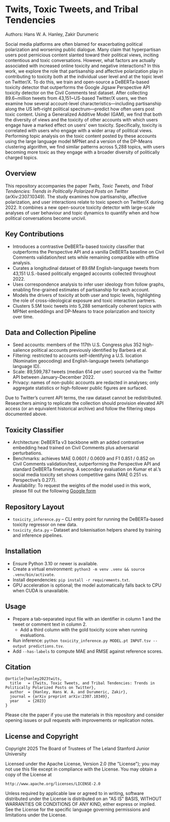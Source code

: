 # Twits, Toxic Tweets, and Tribal Tendencies

Authors: Hans W. A. Hanley, Zakir Durumeric


Social media platforms are often blamed for exacerbating political polarization and worsening public dialogue. Many claim that hyperpartisan users post pernicious content slanted toward their political views, inciting contentious and toxic conversations. However, what factors are actually associated with increased online toxicity and negative interactions? In this work, we explore the role that partisanship and affective polarization play in contributing to toxicity both at the individual user level and at the topic level on Twitter/X. To do this, we train and open-source a DeBERTa-based toxicity detector that outperforms the Google Jigsaw Perspective API toxicity detector on the Civil Comments test dataset. After collecting 89.6~million tweets from 43,151~US-based Twitter/X users, we then examine how several account-level characteristics—including partisanship along the US left–right political spectrum—predict how often users post toxic content. Using a Generalized Additive Model (GAM), we find that both the diversity of views and the toxicity of other accounts with which users engage have a marked effect on users' own toxicity. Specifically, toxicity is correlated with users who engage with a wider array of political views. Performing topic analysis on the toxic content posted by these accounts using the large language model MPNet and a version of the DP-Means clustering algorithm, we find similar patterns across 5,288 topics, with users becoming more toxic as they engage with a broader diversity of politically charged topics.


## Overview
This repository accompanies the paper *Twits, Toxic Tweets, and Tribal Tendencies: Trends in Politically Polarized Posts on Twitter* (arXiv:2307.10349). The study examines how partisanship, affective polarization, and user interactions relate to toxic speech on Twitter/X during 2022. It combines a new open-source toxicity detector with large-scale analyses of user behaviour and topic dynamics to quantify when and how political conversations become uncivil.

## Key Contributions
- Introduces a contrastive DeBERTa-based toxicity classifier that outperforms the Perspective API and a vanilla DeBERTa baseline on Civil Comments validation/test sets while remaining compatible with offline analysis.
- Curates a longitudinal dataset of 89.6M English-language tweets from 43,151 U.S.-based politically engaged accounts collected throughout 2022.
- Uses correspondence analysis to infer user ideology from follow graphs, enabling fine-grained estimates of partisanship for each account.
- Models the drivers of toxicity at both user and topic levels, highlighting the role of cross-ideological exposure and toxic interaction partners.
- Clusters 5.5M toxic tweets into 5,288 semantically coherent topics with MPNet embeddings and DP-Means to trace polarization and toxicity over time.

## Data and Collection Pipeline
- Seed accounts: members of the 117th U.S. Congress plus 352 high-salience political accounts previously identified by Barberà et al.
- Filtering: restricted to accounts self-identifying a U.S. location (Nominatim geocoding) and English-language tweets (whatlango language ID).
- Scale: 89,599,787 tweets (median 614 per user) sourced via the Twitter API between January–December 2022.
- Privacy: names of non-public accounts are redacted in analyses; only aggregate statistics or high-follower public figures are surfaced.

Due to Twitter’s current API terms, the raw dataset cannot be redistributed. Researchers aiming to replicate the collection should provision elevated API access (or an equivalent historical archive) and follow the filtering steps documented above.

## Toxicity Classifier
- Architecture: DeBERTa v3 backbone with an added contrastive embedding head trained on Civil Comments plus adversarial perturbations.
- Benchmarks: achieves MAE 0.0601 / 0.0609 and F1 0.851 / 0.852 on Civil Comments validation/test, outperforming the Perspective API and standard DeBERTa finetuning. A secondary evaluation on Kumar et al.’s social media toxicity set shows competitive gains (MAE 0.251 vs. Perspective’s 0.277).
- Availability:  To request the weights of the model used in this work, please fill out the following [Google form](https://forms.gle/9pb5sr2u4MMyx5X87)



## Repository Layout
- `toxicity_inference.py` – CLI entry point for running the DeBERTa-based toxicity regressor on new data.
- `toxicity_data.py` – Dataset and tokenisation helpers shared by training and inference pipelines.

## Installation
- Ensure Python 3.10 or newer is available.
- Create a virtual environment: `python3 -m venv .venv && source .venv/bin/activate`.
- Install dependencies: `pip install -r requirements.txt`.
- GPU acceleration is optional; the model automatically falls back to CPU when CUDA is unavailable.

## Usage
- Prepare a tab-separated input file with an identifier in column 1 and the tweet or comment text in column 2.
  - Add a third column with the gold toxicity score when running evaluations.
- Run inference: `python toxicity_inference.py MODEL.pt INPUT.tsv --output predictions.tsv`.
- Add `--has-labels` to compute MAE and RMSE against reference scores.


## Citation
```
@article{hanley2023twits,
  title   = {Twits, Toxic Tweets, and Tribal Tendencies: Trends in Politically Polarized Posts on Twitter},
  author  = {Hanley, Hans W. A. and Durumeric, Zakir},
  journal = {arXiv preprint arXiv:2307.10349},
  year    = {2023}
}
```

Please cite the paper if you use the materials in this repository and consider opening issues or pull requests with improvements or replication notes.


## License and Copyright

Copyright 2025 The Board of Trustees of The Leland Stanford Junior University

Licensed under the Apache License, Version 2.0 (the "License");
you may not use this file except in compliance with the License.
You may obtain a copy of the License at

    http://www.apache.org/licenses/LICENSE-2.0

Unless required by applicable law or agreed to in writing, software
distributed under the License is distributed on an "AS IS" BASIS,
WITHOUT WARRANTIES OR CONDITIONS OF ANY KIND, either express or implied.
See the License for the specific language governing permissions and
limitations under the License.
